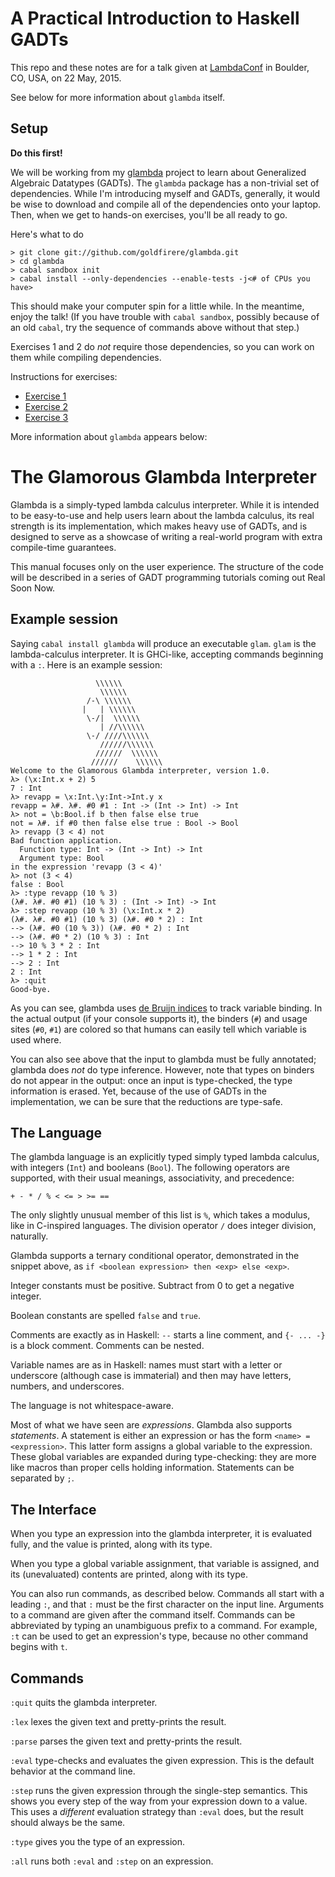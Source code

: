 A Practical Introduction to Haskell GADTs
=========================================

This repo and these notes are for a talk given at [LambdaConf][1] in
Boulder, CO, USA, on 22 May, 2015.

See below for more information about `glambda` itself.

Setup
-----

**Do this first!**

We will be working from my [glambda][2] project to learn about Generalized
Algebraic Datatypes (GADTs). The `glambda` package has a non-trivial set
of dependencies. While I'm introducing myself and GADTs, generally, it would
be wise to download and compile all of the dependencies onto your laptop.
Then, when we get to hands-on exercises, you'll be all ready to go.

Here's what to do

    > git clone git://github.com/goldfirere/glambda.git
    > cd glambda
    > cabal sandbox init
    > cabal install --only-dependencies --enable-tests -j<# of CPUs you have>

This should make your computer spin for a little while. In the meantime,
enjoy the talk! (If you have trouble with `cabal sandbox`, possibly because
of an old `cabal`, try the sequence of commands above without that step.)

Exercises 1 and 2 do *not* require those dependencies, so you can work on
them while compiling dependencies.

Instructions for exercises:
 - [Exercise 1](Exercise1.md)
 - [Exercise 2](Exercise2.md)
 - [Exercise 3](Exercise3.md)

[1]: http://www.degoesconsulting.com/lambdaconf-2015/
[2]: https://github.com/goldfirere/glambda

More information about `glambda` appears below:

The Glamorous Glambda Interpreter
=================================

Glambda is a simply-typed lambda calculus interpreter. While it is intended
to be easy-to-use and help users learn about the lambda calculus, its real
strength is its implementation, which makes heavy use of GADTs, and is designed
to serve as a showcase of writing a real-world program with extra compile-time
guarantees.

This manual focuses only on the user experience. The structure of the code
will be described in a series of GADT programming tutorials coming out
Real Soon Now.

Example session
---------------

Saying `cabal install glambda` will produce an executable `glam`. `glam` is
the lambda-calculus interpreter. It is GHCi-like, accepting commands beginning
with a `:`. Here is an example session:

~~~
                   \\\\\\
                    \\\\\\
                 /-\ \\\\\\
                |   | \\\\\\
                 \-/|  \\\\\\
                    | //\\\\\\
                 \-/ ////\\\\\\
                    //////\\\\\\
                   //////  \\\\\\
                  //////    \\\\\\
Welcome to the Glamorous Glambda interpreter, version 1.0.
λ> (\x:Int.x + 2) 5
7 : Int
λ> revapp = \x:Int.\y:Int->Int.y x
revapp = λ#. λ#. #0 #1 : Int -> (Int -> Int) -> Int
λ> not = \b:Bool.if b then false else true
not = λ#. if #0 then false else true : Bool -> Bool
λ> revapp (3 < 4) not
Bad function application.
  Function type: Int -> (Int -> Int) -> Int
  Argument type: Bool
in the expression 'revapp (3 < 4)'
λ> not (3 < 4)
false : Bool
λ> :type revapp (10 % 3)
(λ#. λ#. #0 #1) (10 % 3) : (Int -> Int) -> Int
λ> :step revapp (10 % 3) (\x:Int.x * 2)
(λ#. λ#. #0 #1) (10 % 3) (λ#. #0 * 2) : Int
--> (λ#. #0 (10 % 3)) (λ#. #0 * 2) : Int
--> (λ#. #0 * 2) (10 % 3) : Int
--> 10 % 3 * 2 : Int
--> 1 * 2 : Int
--> 2 : Int
2 : Int
λ> :quit
Good-bye.
~~~

As you can see, glambda uses [de Bruijn indices][1] to track variable binding.
In the actual output (if your console supports it), the binders (`#`) and
usage sites (`#0`, `#1`) are colored so that humans can easily tell which
variable is used where.

[1]: https://en.wikipedia.org/wiki/De_Bruijn_index

You can also see above that the input to glambda must be fully annotated;
glambda does *not* do type inference. However, note that types on binders
do not appear in the output: once an input is type-checked, the type information
is erased. Yet, because of the use of GADTs in the implementation, we
can be sure that the reductions are type-safe.

The Language
------------

The glambda language is an explicitly typed simply typed lambda calculus,
with integers (`Int`) and booleans (`Bool`). The following operators are
supported, with their usual meanings, associativity, and precedence:

    + - * / % < <= > >= ==

The only slightly unusual member of this list is `%`, which takes a modulus,
like in C-inspired languages. The division operator `/` does integer division,
naturally.

Glambda supports a ternary conditional operator, demonstrated in the
snippet above, as `if <boolean expression> then <exp> else <exp>`.

Integer constants must be positive. Subtract from 0 to get a negative integer.

Boolean constants are spelled `false` and `true`.

Comments are exactly as in Haskell: `--` starts a line comment, and
`{- ... -}` is a block comment. Comments can be nested.

Variable names are as in Haskell: names must start with a letter or
underscore (although case is immaterial) and then may have letters, numbers,
and underscores.

The language is not whitespace-aware.

Most of what we have seen are *expressions*. Glambda also supports *statements*.
A statement is either an expression or has the form `<name> = <expression>`.
This latter form assigns a global variable to the expression. These global
variables are expanded during type-checking: they are more like macros than
proper cells holding information. Statements can be separated by `;`.

The Interface
-------------

When you type an expression into the glambda interpreter, it is evaluated
fully, and the value is printed, along with its type.

When you type a global variable assignment, that variable is assigned, and
its (unevaluated) contents are printed, along with its type.

You can also run commands, as described below. Commands all start with a
leading `:`, and that `:` must be the first character on the input line.
Arguments to a command are given after the command itself. Commands can
be abbreviated by typing an unambiguous prefix to a command. For example,
`:t` can be used to get an expression's type, because no other command
begins with `t`.

Commands
--------

`:quit` quits the glambda interpreter.

`:lex` lexes the given text and pretty-prints the result.

`:parse` parses the given text and pretty-prints the result.

`:eval` type-checks and evaluates the given expression. This is
the default behavior at the command line.

`:step` runs the given expression through the single-step semantics.
This shows you every step of the way from your expression down to
a value. This uses a *different* evaluation strategy than `:eval` does,
but the result should always be the same.

`:type` gives you the type of an expression.

`:all` runs both `:eval` and `:step` on an expression.
